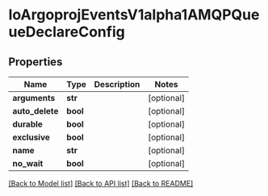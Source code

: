 # IoArgoprojEventsV1alpha1AMQPQueueDeclareConfig

## Properties
Name | Type | Description | Notes
------------ | ------------- | ------------- | -------------
**arguments** | **str** |  | [optional] 
**auto_delete** | **bool** |  | [optional] 
**durable** | **bool** |  | [optional] 
**exclusive** | **bool** |  | [optional] 
**name** | **str** |  | [optional] 
**no_wait** | **bool** |  | [optional] 

[[Back to Model list]](../README.md#documentation-for-models) [[Back to API list]](../README.md#documentation-for-api-endpoints) [[Back to README]](../README.md)


